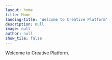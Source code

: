 ```yaml
---
layout: home
title: Home
landing-title: 'Welcome to Creative Platform'
description: null
image: null
author: null
show_tile: false
---
```


Welcome to Creative Platform.